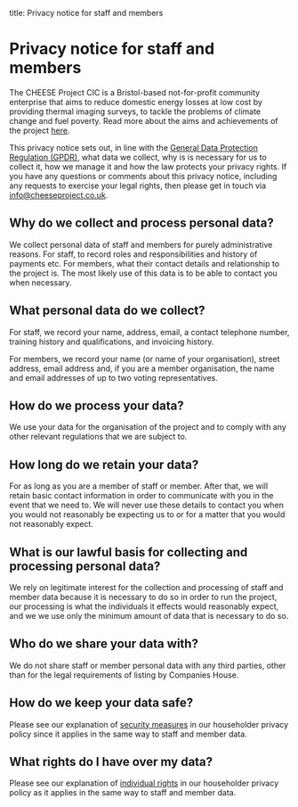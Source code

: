 title: Privacy notice for staff and members

# Privacy notice for staff and members

The CHEESE Project CIC is a Bristol-based not-for-profit community enterprise
that aims to reduce domestic energy losses at low cost by providing thermal
imaging surveys, to tackle the problems of climate change and fuel poverty.
Read more about the aims and achievements of the project [here](/overview).

This privacy notice sets out, in line with the [General Data Protection
Regulation (GPDR)][gdpr-overview], what data we collect, why is is necessary
for us to collect it, how we manage it and how the law protects your privacy
rights. If you have any questions or comments about this privacy notice,
including any requests to exercise your legal rights, then please get in touch
via [info@cheeseproject.co.uk](mailto:info@cheeseproject.co.uk).

[gdpr-overview]: https://ico.org.uk/for-organisations/guide-to-the-general-data-protection-regulation-gdpr

<a class="anchor" name="why"></a>
## Why do we collect and process personal data?

We collect personal data of staff and members for purely administrative
reasons. For staff, to record roles and responsibilities and history of
payments etc. For members, what their contact details and relationship to the
project is. The most likely use of this data is to be able to contact you when
necessary.

<a class="anchor" name="what-data"></a>
## What personal data do we collect?

For staff, we record your name, address, email, a contact telephone number,
training history and qualifications, and invoicing history.

For members, we record your name (or name of your organisation), street
address, email address and, if you are a member organisation, the name and
email addresses of up to two voting representatives.

<a class="anchor" name="processing-data"></a>
## How do we process your data?

We use your data for the organisation of the project and to comply with any other
relevant regulations that we are subject to.

<a class="anchor" name="data-retention"></a>
## How long do we retain your data?

For as long as you are a member of staff or member. After that, we will retain
basic contact information in order to communicate with you in the event that we
need to. We will never use these details to contact you when you would not
reasonably be expecting us to or for a matter that you would not reasonably
expect.

<a class="anchor" name="lawful-basis"></a>
## What is our lawful basis for collecting and processing personal data?

We rely on legitimate interest for the collection and processing of staff and
member data because it is necessary to do so in order to run the project, our
processing is what the individuals it effects would reasonably expect, and we
we use only the minimum amount of data that is necessary to do so.

<a class="anchor" name="sharing-data"></a>
## Who do we share your data with?

We do not share staff or member personal data with any third parties, other
than for the legal requirements of listing by Companies House.

<a class="anchor" name="security-measures"></a>
## How do we keep your data safe?

Please see our explanation of [security
measures](/privacy-notice#security-measures) in our householder privacy policy
since it applies in the same way to staff and member data.

<a class="anchor" name="individual-rights"></a>
## What rights do I have over my data?

Please see our explanation of [individual
rights](/privacy-notice#individual-rights) in our householder privacy policy as
it applies in the same way to staff and member data.
